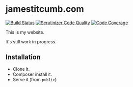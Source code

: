 jamestitcumb.com
================

[![Build Status](https://travis-ci.org/asgrim/jamestitcumb.svg?branch=master)](https://travis-ci.org/asgrim/jamestitcumb) [![Scrutinizer Code Quality](https://scrutinizer-ci.com/g/asgrim/jamestitcumb/badges/quality-score.png?b=master)](https://scrutinizer-ci.com/g/asgrim/jamestitcumb/?branch=master) [![Code Coverage](https://scrutinizer-ci.com/g/asgrim/jamestitcumb/badges/coverage.png?b=master)](https://scrutinizer-ci.com/g/asgrim/jamestitcumb/?branch=master)

This is my website.

It's still work in progress.

Installation
------------

 * Clone it.
 * Composer install it.
 * Serve it (from `public`)

